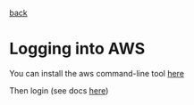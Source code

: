[back](./readme.md)

# Logging into AWS

You can install the aws command-line tool [here](https://docs.aws.amazon.com/cli/latest/userguide/getting-started-install.html)


Then login (see docs [here](https://docs.aws.amazon.com/cli/latest/userguide/getting-started-quickstart.html#getting-started-quickstart-new-command))

